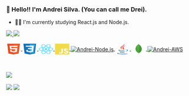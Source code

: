 ### 👋 Hello!! I'm Andrei Silva. (You can call me Drei).



- ✍🏻 I'm currently studying React.js and Node.js.



<div> 
  <a href="https://github.com/S7Andrei">
  <img height="180em" src="https://github-readme-stats.vercel.app/api?username=S7Andrei&show_icons=true&theme=radical"/>
  <img height="180em" src="https://github-readme-stats.vercel.app/api/top-langs/?username=S7Andrei&layout=compact&langs_count=7&theme=radical"/>
</div>
 
<div style="display: inline_block"></br> 
<a href="#"> <img align="center" alt="Andrei-HTML5" height="30" width="40" src="https://raw.githubusercontent.com/devicons/devicon/master/icons/html5/html5-original.svg"> </a>
<a href="#"> <img align="center" alt="Andrei-CSS3" height="30" width="40" src="https://raw.githubusercontent.com/devicons/devicon/master/icons/css3/css3-original.svg"> </a> 
<a href="#"> <img align="center" alt="Andrei-React" height="30" width="40" src="https://raw.githubusercontent.com/devicons/devicon/master/icons/react/react-original.svg"> </a>
<a href="#"> <img align="center" alt="Andrei-Js" height="30" width="40" src="https://raw.githubusercontent.com/devicons/devicon/master/icons/javascript/javascript-plain.svg"> </a>
<a href="#"> <img align="center" alt="Andrei-Node.js" height="30" width="40" src="https://cdn.jsdelivr.net/gh/devicons/devicon/icons/nodejs/nodejs-original.svg"> </a>
<a href="#"> <img align="center" alt="Andrei-Java" height="30" width="40" src="https://raw.githubusercontent.com/devicons/devicon/master/icons/java/java-original.svg"> </a>
<a href="#"> <img align="center" alt="Andrei-MondoDB" height="30" width="40" src="https://raw.githubusercontent.com/devicons/devicon/master/icons/mongodb/mongodb-original.svg">  </a>
<a href="#"><img align="center" alt="Andrei-AWS" height="20" width="30" src="https://i.postimg.cc/SNZybTLf/aws-C-removebg-preview.png" alt="image host"/></a>
</div> <br/> 

##

<div> 
  <a href="https://www.linkedin.com/in/andrei-silva-b71463211/" target="_blank"><img src="https://img.shields.io/badge/-LinkedIn-%230077B5?style=for-the-badge&logo=linkedin&logoColor=white" target="_blank"></a> 
</div> 

 <a href="#"><img src="https://imgs.search.brave.com/5M-ZVGC866sUoBuwQRVk1phenzLt3by06ZmOCSBtrRo/rs:fit:860:0:0/g:ce/aHR0cHM6Ly93d3cu/aHRtbGNzc2NvbG9y/LmNvbS9wcmV2aWV3/L2dhbGxlcnkvMEQx/MDE3LnBuZw" aling="left" width="500px"></a>
 <a href="#"><img src="https://media.giphy.com/media/tDD5sO5Sa5AEhUwTju/giphy.gif" aling="center"></a>
